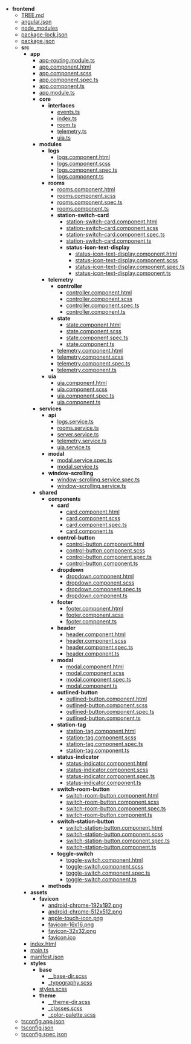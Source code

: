 - __frontend__
   - [TREE.md](TREE.md)
   - [angular.json](angular.json)
   - [node\_modules](node_modules)
   - [package\-lock.json](package-lock.json)
   - [package.json](package.json)
   - __src__
     - __app__
       - [app\-routing.module.ts](src/app/app-routing.module.ts)
       - [app.component.html](src/app/app.component.html)
       - [app.component.scss](src/app/app.component.scss)
       - [app.component.spec.ts](src/app/app.component.spec.ts)
       - [app.component.ts](src/app/app.component.ts)
       - [app.module.ts](src/app/app.module.ts)
       - __core__
         - __interfaces__
           - [events.ts](src/app/core/interfaces/events.ts)
           - [index.ts](src/app/core/interfaces/index.ts)
           - [room.ts](src/app/core/interfaces/room.ts)
           - [telemetry.ts](src/app/core/interfaces/telemetry.ts)
           - [uia.ts](src/app/core/interfaces/uia.ts)
       - __modules__
         - __logs__
           - [logs.component.html](src/app/modules/logs/logs.component.html)
           - [logs.component.scss](src/app/modules/logs/logs.component.scss)
           - [logs.component.spec.ts](src/app/modules/logs/logs.component.spec.ts)
           - [logs.component.ts](src/app/modules/logs/logs.component.ts)
         - __rooms__
           - [rooms.component.html](src/app/modules/rooms/rooms.component.html)
           - [rooms.component.scss](src/app/modules/rooms/rooms.component.scss)
           - [rooms.component.spec.ts](src/app/modules/rooms/rooms.component.spec.ts)
           - [rooms.component.ts](src/app/modules/rooms/rooms.component.ts)
           - __station\-switch\-card__
             - [station\-switch\-card.component.html](src/app/modules/rooms/station-switch-card/station-switch-card.component.html)
             - [station\-switch\-card.component.scss](src/app/modules/rooms/station-switch-card/station-switch-card.component.scss)
             - [station\-switch\-card.component.spec.ts](src/app/modules/rooms/station-switch-card/station-switch-card.component.spec.ts)
             - [station\-switch\-card.component.ts](src/app/modules/rooms/station-switch-card/station-switch-card.component.ts)
             - __status\-icon\-text\-display__
               - [status\-icon\-text\-display.component.html](src/app/modules/rooms/station-switch-card/status-icon-text-display/status-icon-text-display.component.html)
               - [status\-icon\-text\-display.component.scss](src/app/modules/rooms/station-switch-card/status-icon-text-display/status-icon-text-display.component.scss)
               - [status\-icon\-text\-display.component.spec.ts](src/app/modules/rooms/station-switch-card/status-icon-text-display/status-icon-text-display.component.spec.ts)
               - [status\-icon\-text\-display.component.ts](src/app/modules/rooms/station-switch-card/status-icon-text-display/status-icon-text-display.component.ts)
         - __telemetry__
           - __controller__
             - [controller.component.html](src/app/modules/telemetry/controller/controller.component.html)
             - [controller.component.scss](src/app/modules/telemetry/controller/controller.component.scss)
             - [controller.component.spec.ts](src/app/modules/telemetry/controller/controller.component.spec.ts)
             - [controller.component.ts](src/app/modules/telemetry/controller/controller.component.ts)
           - __state__
             - [state.component.html](src/app/modules/telemetry/state/state.component.html)
             - [state.component.scss](src/app/modules/telemetry/state/state.component.scss)
             - [state.component.spec.ts](src/app/modules/telemetry/state/state.component.spec.ts)
             - [state.component.ts](src/app/modules/telemetry/state/state.component.ts)
           - [telemetry.component.html](src/app/modules/telemetry/telemetry.component.html)
           - [telemetry.component.scss](src/app/modules/telemetry/telemetry.component.scss)
           - [telemetry.component.spec.ts](src/app/modules/telemetry/telemetry.component.spec.ts)
           - [telemetry.component.ts](src/app/modules/telemetry/telemetry.component.ts)
         - __uia__
           - [uia.component.html](src/app/modules/uia/uia.component.html)
           - [uia.component.scss](src/app/modules/uia/uia.component.scss)
           - [uia.component.spec.ts](src/app/modules/uia/uia.component.spec.ts)
           - [uia.component.ts](src/app/modules/uia/uia.component.ts)
       - __services__
         - __api__
           - [logs.service.ts](src/app/services/api/logs.service.ts)
           - [rooms.service.ts](src/app/services/api/rooms.service.ts)
           - [server.service.ts](src/app/services/api/server.service.ts)
           - [telemetry.service.ts](src/app/services/api/telemetry.service.ts)
           - [uia.service.ts](src/app/services/api/uia.service.ts)
         - __modal__
           - [modal.service.spec.ts](src/app/services/modal/modal.service.spec.ts)
           - [modal.service.ts](src/app/services/modal/modal.service.ts)
         - __window\-scrolling__
           - [window\-scrolling.service.spec.ts](src/app/services/window-scrolling/window-scrolling.service.spec.ts)
           - [window\-scrolling.service.ts](src/app/services/window-scrolling/window-scrolling.service.ts)
       - __shared__
         - __components__
           - __card__
             - [card.component.html](src/app/shared/components/card/card.component.html)
             - [card.component.scss](src/app/shared/components/card/card.component.scss)
             - [card.component.spec.ts](src/app/shared/components/card/card.component.spec.ts)
             - [card.component.ts](src/app/shared/components/card/card.component.ts)
           - __control\-button__
             - [control\-button.component.html](src/app/shared/components/control-button/control-button.component.html)
             - [control\-button.component.scss](src/app/shared/components/control-button/control-button.component.scss)
             - [control\-button.component.spec.ts](src/app/shared/components/control-button/control-button.component.spec.ts)
             - [control\-button.component.ts](src/app/shared/components/control-button/control-button.component.ts)
           - __dropdown__
             - [dropdown.component.html](src/app/shared/components/dropdown/dropdown.component.html)
             - [dropdown.component.scss](src/app/shared/components/dropdown/dropdown.component.scss)
             - [dropdown.component.spec.ts](src/app/shared/components/dropdown/dropdown.component.spec.ts)
             - [dropdown.component.ts](src/app/shared/components/dropdown/dropdown.component.ts)
           - __footer__
             - [footer.component.html](src/app/shared/components/footer/footer.component.html)
             - [footer.component.scss](src/app/shared/components/footer/footer.component.scss)
             - [footer.component.ts](src/app/shared/components/footer/footer.component.ts)
           - __header__
             - [header.component.html](src/app/shared/components/header/header.component.html)
             - [header.component.scss](src/app/shared/components/header/header.component.scss)
             - [header.component.spec.ts](src/app/shared/components/header/header.component.spec.ts)
             - [header.component.ts](src/app/shared/components/header/header.component.ts)
           - __modal__
             - [modal.component.html](src/app/shared/components/modal/modal.component.html)
             - [modal.component.scss](src/app/shared/components/modal/modal.component.scss)
             - [modal.component.spec.ts](src/app/shared/components/modal/modal.component.spec.ts)
             - [modal.component.ts](src/app/shared/components/modal/modal.component.ts)
           - __outlined\-button__
             - [outlined\-button.component.html](src/app/shared/components/outlined-button/outlined-button.component.html)
             - [outlined\-button.component.scss](src/app/shared/components/outlined-button/outlined-button.component.scss)
             - [outlined\-button.component.spec.ts](src/app/shared/components/outlined-button/outlined-button.component.spec.ts)
             - [outlined\-button.component.ts](src/app/shared/components/outlined-button/outlined-button.component.ts)
           - __station\-tag__
             - [station\-tag.component.html](src/app/shared/components/station-tag/station-tag.component.html)
             - [station\-tag.component.scss](src/app/shared/components/station-tag/station-tag.component.scss)
             - [station\-tag.component.spec.ts](src/app/shared/components/station-tag/station-tag.component.spec.ts)
             - [station\-tag.component.ts](src/app/shared/components/station-tag/station-tag.component.ts)
           - __status\-indicator__
             - [status\-indicator.component.html](src/app/shared/components/status-indicator/status-indicator.component.html)
             - [status\-indicator.component.scss](src/app/shared/components/status-indicator/status-indicator.component.scss)
             - [status\-indicator.component.spec.ts](src/app/shared/components/status-indicator/status-indicator.component.spec.ts)
             - [status\-indicator.component.ts](src/app/shared/components/status-indicator/status-indicator.component.ts)
           - __switch\-room\-button__
             - [switch\-room\-button.component.html](src/app/shared/components/switch-room-button/switch-room-button.component.html)
             - [switch\-room\-button.component.scss](src/app/shared/components/switch-room-button/switch-room-button.component.scss)
             - [switch\-room\-button.component.spec.ts](src/app/shared/components/switch-room-button/switch-room-button.component.spec.ts)
             - [switch\-room\-button.component.ts](src/app/shared/components/switch-room-button/switch-room-button.component.ts)
           - __switch\-station\-button__
             - [switch\-station\-button.component.html](src/app/shared/components/switch-station-button/switch-station-button.component.html)
             - [switch\-station\-button.component.scss](src/app/shared/components/switch-station-button/switch-station-button.component.scss)
             - [switch\-station\-button.component.spec.ts](src/app/shared/components/switch-station-button/switch-station-button.component.spec.ts)
             - [switch\-station\-button.component.ts](src/app/shared/components/switch-station-button/switch-station-button.component.ts)
           - __toggle\-switch__
             - [toggle\-switch.component.html](src/app/shared/components/toggle-switch/toggle-switch.component.html)
             - [toggle\-switch.component.scss](src/app/shared/components/toggle-switch/toggle-switch.component.scss)
             - [toggle\-switch.component.spec.ts](src/app/shared/components/toggle-switch/toggle-switch.component.spec.ts)
             - [toggle\-switch.component.ts](src/app/shared/components/toggle-switch/toggle-switch.component.ts)
         - __methods__
     - __assets__
       - __favicon__
         - [android\-chrome\-192x192.png](src/assets/favicon/android-chrome-192x192.png)
         - [android\-chrome\-512x512.png](src/assets/favicon/android-chrome-512x512.png)
         - [apple\-touch\-icon.png](src/assets/favicon/apple-touch-icon.png)
         - [favicon\-16x16.png](src/assets/favicon/favicon-16x16.png)
         - [favicon\-32x32.png](src/assets/favicon/favicon-32x32.png)
         - [favicon.ico](src/assets/favicon/favicon.ico)
     - [index.html](src/index.html)
     - [main.ts](src/main.ts)
     - [manifest.json](src/manifest.json)
     - __styles__
       - __base__
         - [\_\_base\-dir.scss](src/styles/base/__base-dir.scss)
         - [\_typography.scss](src/styles/base/_typography.scss)
       - [styles.scss](src/styles/styles.scss)
       - __theme__
         - [\_\_theme\-dir.scss](src/styles/theme/__theme-dir.scss)
         - [\_classes.scss](src/styles/theme/_classes.scss)
         - [\_color\-palette.scss](src/styles/theme/_color-palette.scss)
   - [tsconfig.app.json](tsconfig.app.json)
   - [tsconfig.json](tsconfig.json)
   - [tsconfig.spec.json](tsconfig.spec.json)

